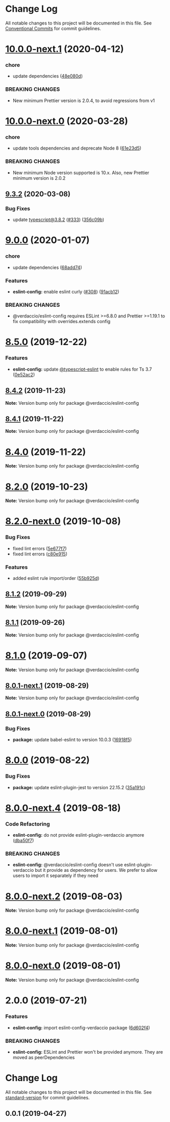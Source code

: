 # Change Log

All notable changes to this project will be documented in this file.
See [Conventional Commits](https://conventionalcommits.org) for commit guidelines.

# [10.0.0-next.1](https://github.com/verdaccio/monorepo/compare/v10.0.0-next.0...v10.0.0-next.1) (2020-04-12)


### chore

* update dependencies ([48e080d](https://github.com/verdaccio/monorepo/commit/48e080d9dcf55997c2af1169b7d99e840dd0bf90))


### BREAKING CHANGES

* New minimum Prettier version is 2.0.4, to avoid regressions from v1





# [10.0.0-next.0](https://github.com/verdaccio/monorepo/compare/v9.4.0...v10.0.0-next.0) (2020-03-28)


### chore

* update tools dependencies and deprecate Node 8 ([61e23d5](https://github.com/verdaccio/monorepo/commit/61e23d53b82c6948601f28337fdd3054b9336914))


### BREAKING CHANGES

* New minimum Node version supported is 10.x. Also, new Prettier minimum version is 2.0.2





## [9.3.2](https://github.com/verdaccio/monorepo/compare/v9.3.1...v9.3.2) (2020-03-08)


### Bug Fixes

* update typescript@3.8.2 ([#333](https://github.com/verdaccio/monorepo/issues/333)) ([356c09b](https://github.com/verdaccio/monorepo/commit/356c09b4a212321245f1c89629107dbfbd546b9b))





# [9.0.0](https://github.com/verdaccio/monorepo/compare/v8.5.3...v9.0.0) (2020-01-07)


### chore

* update dependencies ([68add74](https://github.com/verdaccio/monorepo/commit/68add743159867f678ddb9168d2bc8391844de47))


### Features

* **eslint-config:** enable eslint curly ([#308](https://github.com/verdaccio/monorepo/issues/308)) ([91acb12](https://github.com/verdaccio/monorepo/commit/91acb121847018e737c21b367fcaab8baa918347))


### BREAKING CHANGES

* @verdaccio/eslint-config requires ESLint >=6.8.0 and Prettier >=1.19.1 to fix compatibility with overrides.extends config





# [8.5.0](https://github.com/verdaccio/monorepo/compare/v8.4.2...v8.5.0) (2019-12-22)


### Features

* **eslint-config:** update [@typescript-eslint](https://github.com/typescript-eslint) to enable rules for Ts 3.7 ([0e52ac2](https://github.com/verdaccio/monorepo/commit/0e52ac21d70e515b1c340a0766ec37c2a55e0542))





## [8.4.2](https://github.com/verdaccio/monorepo/compare/v8.4.1...v8.4.2) (2019-11-23)

**Note:** Version bump only for package @verdaccio/eslint-config





## [8.4.1](https://github.com/verdaccio/monorepo/compare/v8.4.0...v8.4.1) (2019-11-22)

**Note:** Version bump only for package @verdaccio/eslint-config





# [8.4.0](https://github.com/verdaccio/monorepo/compare/v8.3.0...v8.4.0) (2019-11-22)

**Note:** Version bump only for package @verdaccio/eslint-config





# [8.2.0](https://github.com/verdaccio/monorepo/compare/v8.2.0-next.0...v8.2.0) (2019-10-23)

**Note:** Version bump only for package @verdaccio/eslint-config





# [8.2.0-next.0](https://github.com/verdaccio/monorepo/compare/v8.1.4...v8.2.0-next.0) (2019-10-08)


### Bug Fixes

* fixed lint errors ([5e677f7](https://github.com/verdaccio/monorepo/commit/5e677f7))
* fixed lint errors ([c80e915](https://github.com/verdaccio/monorepo/commit/c80e915))


### Features

* added eslint rule import/order ([55b925d](https://github.com/verdaccio/monorepo/commit/55b925d))





## [8.1.2](https://github.com/verdaccio/monorepo/compare/v8.1.1...v8.1.2) (2019-09-29)

**Note:** Version bump only for package @verdaccio/eslint-config





## [8.1.1](https://github.com/verdaccio/monorepo/compare/v8.1.0...v8.1.1) (2019-09-26)

**Note:** Version bump only for package @verdaccio/eslint-config





# [8.1.0](https://github.com/verdaccio/monorepo/compare/v8.0.1-next.1...v8.1.0) (2019-09-07)

**Note:** Version bump only for package @verdaccio/eslint-config





## [8.0.1-next.1](https://github.com/verdaccio/monorepo/compare/v8.0.1-next.0...v8.0.1-next.1) (2019-08-29)

**Note:** Version bump only for package @verdaccio/eslint-config





## [8.0.1-next.0](https://github.com/verdaccio/monorepo/compare/v8.0.0...v8.0.1-next.0) (2019-08-29)


### Bug Fixes

* **package:** update babel-eslint to version 10.0.3 ([16918f5](https://github.com/verdaccio/monorepo/commit/16918f5))





# [8.0.0](https://github.com/verdaccio/monorepo/compare/v8.0.0-next.4...v8.0.0) (2019-08-22)


### Bug Fixes

* **package:** update eslint-plugin-jest to version 22.15.2 ([35a191c](https://github.com/verdaccio/monorepo/commit/35a191c))





# [8.0.0-next.4](https://github.com/verdaccio/monorepo/compare/v8.0.0-next.3...v8.0.0-next.4) (2019-08-18)


### Code Refactoring

* **eslint-config:** do not provide eslint-plugin-verdaccio anymore ([dba50f7](https://github.com/verdaccio/monorepo/commit/dba50f7))


### BREAKING CHANGES

* **eslint-config:** @verdaccio/eslint-config doesn't use eslint-plugin-verdaccio but it provide as dependency for users. We prefer to allow users to import it separately if they need





# [8.0.0-next.2](https://github.com/verdaccio/monorepo/compare/v8.0.0-next.1...v8.0.0-next.2) (2019-08-03)

**Note:** Version bump only for package @verdaccio/eslint-config





# [8.0.0-next.1](https://github.com/verdaccio/monorepo/compare/v8.0.0-next.0...v8.0.0-next.1) (2019-08-01)

**Note:** Version bump only for package @verdaccio/eslint-config





# [8.0.0-next.0](https://github.com/verdaccio/monorepo/compare/v2.0.0...v8.0.0-next.0) (2019-08-01)

**Note:** Version bump only for package @verdaccio/eslint-config





# 2.0.0 (2019-07-21)


### Features

* **eslint-config:** import eslint-config-verdaccio package ([6d602f4](https://github.com/verdaccio/monorepo/commit/6d602f4))


### BREAKING CHANGES

* **eslint-config:** ESLint and Prettier won't be provided anymore. They are moved as peerDependencies



# Change Log

All notable changes to this project will be documented in this file. See [standard-version](https://github.com/conventional-changelog/standard-version) for commit guidelines.

## 0.0.1 (2019-04-27)
